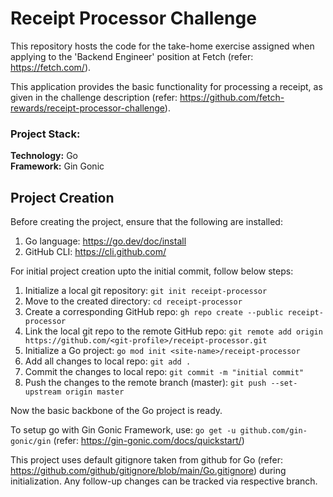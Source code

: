 # Receipt Processor Challenge

This repository hosts the code for the take-home exercise assigned when applying to the 'Backend Engineer' position at Fetch (refer: https://fetch.com/). 

This application provides the basic functionality for processing a receipt, as given in the challenge description (refer: https://github.com/fetch-rewards/receipt-processor-challenge). 

### Project Stack:

**Technology:** Go \
**Framework:** Gin Gonic


## Project Creation
Before creating the project, ensure that the following are installed:

1. Go language: https://go.dev/doc/install
2. GitHub CLI: https://cli.github.com/

For initial project creation upto the initial commit, follow below steps:

1. Initialize a local git repository: `git init receipt-processor`
2. Move to the created directory: `cd receipt-processor`
3. Create a corresponding GitHub repo: `gh repo create --public receipt-processor`
4. Link the local git repo to the remote GitHub repo: `git remote add origin https://github.com/<git-profile>/receipt-processor.git`
5. Initialize a Go project: `go mod init <site-name>/receipt-processor`
6. Add all changes to local repo: `git add .`
7. Commit the changes to local repo: `git commit -m "initial commit"`
8. Push the changes to the remote branch (master): `git push --set-upstream origin master`

Now the basic backbone of the Go project is ready.

To setup go with Gin Gonic Framework, use: `go get -u github.com/gin-gonic/gin` (refer: https://gin-gonic.com/docs/quickstart/)

This project uses default gitignore taken from github for Go (refer: https://github.com/github/gitignore/blob/main/Go.gitignore) during initialization. Any follow-up changes can be tracked via respective branch.